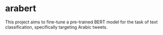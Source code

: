 # arabert
This project aims to fine-tune a pre-trained BERT model for the task of text classification, specifically targeting Arabic tweets.
